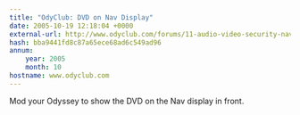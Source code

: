 ```yaml
---
title: "OdyClub: DVD on Nav Display"
date: 2005-10-19 12:18:04 +0000
external-url: http://www.odyclub.com/forums/11-audio-video-security-navigation/24842-dvd-2005-nav-display-yes.html
hash: bba9441fd8c87a65ece68ad6c549ad96
annum:
    year: 2005
    month: 10
hostname: www.odyclub.com
---
```


Mod your Odyssey to show the DVD on the Nav display in front.
